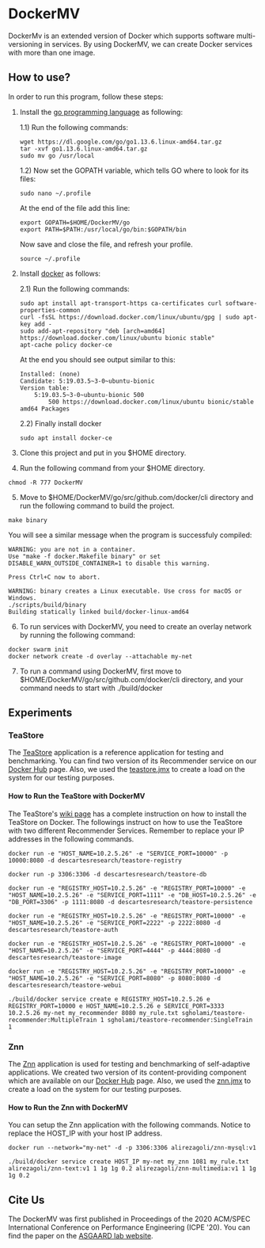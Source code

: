 # DockerMV
DockerMv is an extended version of Docker which supports software multi-versioning in services. By using DockerMV, we can create Docker services with more than one image.

## How to use?
In order to run this program, follow these steps:
1) Install the [go programming language](https://golang.org/dl/) as following:

    1.1) Run the following commands:
    ```
    wget https://dl.google.com/go/go1.13.6.linux-amd64.tar.gz
    tar -xvf go1.13.6.linux-amd64.tar.gz
    sudo mv go /usr/local
    ```
    1.2) Now set the GOPATH variable, which tells GO where to look for its files:
    ```
    sudo nano ~/.profile
    ```
    At the end of the file add this line:
    ```
    export GOPATH=$HOME/DockerMV/go
    export PATH=$PATH:/usr/local/go/bin:$GOPATH/bin
    ```
    Now save and close the file, and refresh your profile.
    ```
    source ~/.profile
    ```

2) Install [docker](https://docs.docker.com/install/linux/docker-ce/ubuntu/) as follows:

    2.1) Run the following commands:
    ```
    sudo apt install apt-transport-https ca-certificates curl software-properties-common
    curl -fsSL https://download.docker.com/linux/ubuntu/gpg | sudo apt-key add -
    sudo add-apt-repository "deb [arch=amd64] https://download.docker.com/linux/ubuntu bionic stable"
    apt-cache policy docker-ce
    ```
    At the end you should see output similar to this:
    ```
    Installed: (none)
    Candidate: 5:19.03.5~3-0~ubuntu-bionic
    Version table:
        5:19.03.5~3-0~ubuntu-bionic 500
            500 https://download.docker.com/linux/ubuntu bionic/stable amd64 Packages
    ```
    2.2) Finally install docker
    ```
    sudo apt install docker-ce
    ```

3) Clone this project and put in you $HOME directory.

4) Run the following command from your $HOME directory.
```
chmod -R 777 DockerMV
```

5) Move to $HOME/DockerMV/go/src/github.com/docker/cli directory and run the following command to build the project.
```
make binary
```
You will see a similar message when the program is successfuly compiled:
```
WARNING: you are not in a container.
Use "make -f docker.Makefile binary" or set
DISABLE_WARN_OUTSIDE_CONTAINER=1 to disable this warning.

Press Ctrl+C now to abort.

WARNING: binary creates a Linux executable. Use cross for macOS or Windows.
./scripts/build/binary
Building statically linked build/docker-linux-amd64
```

6) To run services with DockerMV, you need to create an overlay network by running the following command:
```
docker swarm init
docker network create -d overlay --attachable my-net
```

7) To run a command using DockerMV, first move to $HOME/DockerMV/go/src/github.com/docker/cli directory, and your command needs to start with ./build/docker

## Experiments

### TeaStore
The [TeaStore](https://github.com/DescartesResearch/TeaStore) application is a reference application for testing and benchmarking. You can find two version of its Recommender service on our [Docker Hub](https://hub.docker.com/u/sgholami) page. Also, we used the [teastore.jmx](teastore.jmx) to create a load on the system for our testing purposes.

#### How to Run the TeaStore with DockerMV
The TeaStore's [wiki page](https://github.com/DescartesResearch/TeaStore/wiki/Getting-Started#run-teastore-containers-using-docker) has a complete instruction on how to install the TeaStore on Docker. The followings instruct on how to use the TeaStore with two different Recommender Services. Remember to replace your IP addresses in the following commands.

```
docker run -e "HOST_NAME=10.2.5.26" -e "SERVICE_PORT=10000" -p 10000:8080 -d descartesresearch/teastore-registry

docker run -p 3306:3306 -d descartesresearch/teastore-db

docker run -e "REGISTRY_HOST=10.2.5.26" -e "REGISTRY_PORT=10000" -e "HOST_NAME=10.2.5.26" -e "SERVICE_PORT=1111" -e "DB_HOST=10.2.5.26" -e "DB_PORT=3306" -p 1111:8080 -d descartesresearch/teastore-persistence

docker run -e "REGISTRY_HOST=10.2.5.26" -e "REGISTRY_PORT=10000" -e "HOST_NAME=10.2.5.26" -e "SERVICE_PORT=2222" -p 2222:8080 -d descartesresearch/teastore-auth

docker run -e "REGISTRY_HOST=10.2.5.26" -e "REGISTRY_PORT=10000" -e "HOST_NAME=10.2.5.26" -e "SERVICE_PORT=4444" -p 4444:8080 -d descartesresearch/teastore-image

docker run -e "REGISTRY_HOST=10.2.5.26" -e "REGISTRY_PORT=10000" -e "HOST_NAME=10.2.5.26" -e "SERVICE_PORT=8080" -p 8080:8080 -d descartesresearch/teastore-webui

./build/docker service create e REGISTRY_HOST=10.2.5.26 e REGISTRY_PORT=10000 e HOST_NAME=10.2.5.26 e SERVICE_PORT=3333 10.2.5.26 my-net my_recommender 8080 my_rule.txt sgholami/teastore-recommender:MultipleTrain 1 sgholami/teastore-recommender:SingleTrain 1

```

### Znn
The [Znn](https://github.com/cmu-able/znn) application is used for testing and benchmarking of self-adaptive applications. We created two version of its content-providing component which are available on our [Docker Hub](https://hub.docker.com/u/alirezagoli) page. Also, we used the [znn.jmx](znn.jmx) to create a load on the system for our testing purposes.

#### How to Run the Znn with DockerMV
You can setup the Znn application with the following commands. Notice to replace the HOST_IP with your host IP address.
```
docker run --network="my-net" -d -p 3306:3306 alirezagoli/znn-mysql:v1

./build/docker service create HOST_IP my-net my_znn 1081 my_rule.txt alirezagoli/znn-text:v1 1 1g 1g 0.2 alirezagoli/znn-multimedia:v1 1 1g 1g 0.2
```

## Cite Us

The DockerMV was first published in Proceedings of the 2020 ACM/SPEC International Conference on Performance Engineering (ICPE '20). You can find the paper on the [ASGAARD lab website](https://www.google.com/url?q=http://asgaard.ece.ualberta.ca/publications/&sa=D&source=hangouts&ust=1579122442788000&usg=AFQjCNFElRVZ9AvFDUP-bTIoO4r5-XdNlg).
